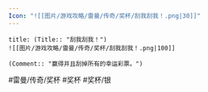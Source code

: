 ```yaml
---
Icon: "![[图片/游戏攻略/雷曼/传奇/奖杯/刮我刮我！.png|30]]"
---
```

```ad-common-silver-trophy
title: (Title:: "刮我刮我！")
![[图片/游戏攻略/雷曼/传奇/奖杯/刮我刮我！.png|100]]

(Comment:: "赢得并且刮掉所有的幸运彩票。")
```

#雷曼/传奇/奖杯 #奖杯 #奖杯/银
